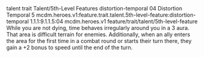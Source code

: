 <ability>
  <metadata>
    <class>talent</class>
    <feature_type>trait</feature_type>
    <file_dpath>Talent/5th-Level Features</file_dpath>
    <item_id>distortion-temporal</item_id>
    <item_index>04</item_index>
    <item_name>Distortion Temporal</item_name>
    <level>5</level>
    <scc>mcdm.heroes.v1:feature.trait.talent.5th-level-feature:distortion-temporal</scc>
    <scdc>1.1.1:9.1.1.5:04</scdc>
    <source>mcdm.heroes.v1</source>
    <type>feature/trait/talent/5th-level-feature</type>
  </metadata>
  <effects>
    <effect type="mundane">While you are not dying, time behaves irregularly around you in a 3 aura. That area is difficult terrain for enemies. Additionally, when an ally enters the area for the first time in a combat round or starts their turn there, they gain a +2 bonus to speed until the end of the turn.</effect>
  </effects>
</ability>
